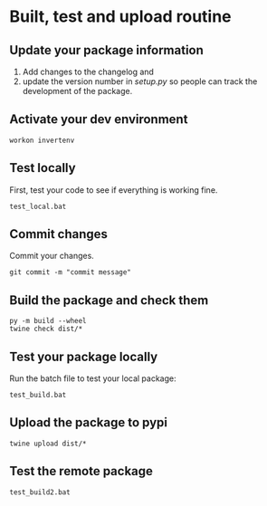 # Built, test and upload routine

## Update your package information
1. Add changes to the changelog and 
2. update the version number in *setup.py* so people can track the development of the package.

## Activate your dev environment
```
workon invertenv
```

## Test locally
First, test your code to see if everything is working fine.

```
test_local.bat
```

## Commit changes
Commit your changes.

```
git commit -m "commit message"
```

## Build the package and check them

```
py -m build --wheel
twine check dist/*
```

## Test your package locally

Run the batch file to test your local package:

```
test_build.bat
```

## Upload the package to pypi

```
twine upload dist/*
```

## Test the remote package

```
test_build2.bat
```